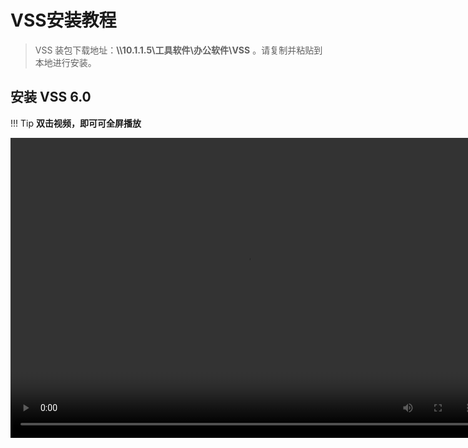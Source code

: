 # VSS安装教程

> VSS 装包下载地址：**\\\10.1.1.5\工具软件\办公软件\VSS** 。请复制并粘贴到本地进行安装。

## 安装 VSS 6.0
!!! Tip
    **双击视频，即可可全屏播放**

<video width="756" height="480" controls>
 <source src="/avi/VSS6.0安装教程.mp4" type="video/mp4"/>
 <embed src="/avi/VSS6.0安装教程.mp4" type="application/x-shockwave-flash" width="980" height="570" allowscriptaccess="always" allowfullscreen="true" autoplay="false"></embed>
<!--IE 8 - add 25-30 pixels to vid height to allow QT player controls--> 
</video>